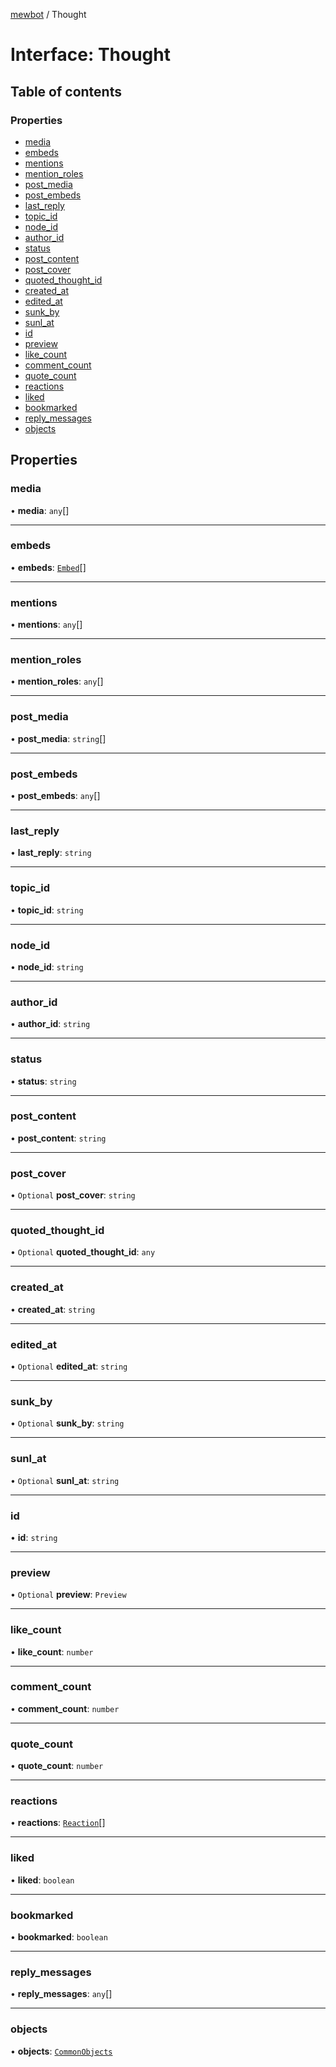 [mewbot](../README.md) / Thought

# Interface: Thought

## Table of contents

### Properties

- [media](Thought.md#media)
- [embeds](Thought.md#embeds)
- [mentions](Thought.md#mentions)
- [mention\_roles](Thought.md#mention_roles)
- [post\_media](Thought.md#post_media)
- [post\_embeds](Thought.md#post_embeds)
- [last\_reply](Thought.md#last_reply)
- [topic\_id](Thought.md#topic_id)
- [node\_id](Thought.md#node_id)
- [author\_id](Thought.md#author_id)
- [status](Thought.md#status)
- [post\_content](Thought.md#post_content)
- [post\_cover](Thought.md#post_cover)
- [quoted\_thought\_id](Thought.md#quoted_thought_id)
- [created\_at](Thought.md#created_at)
- [edited\_at](Thought.md#edited_at)
- [sunk\_by](Thought.md#sunk_by)
- [sunl\_at](Thought.md#sunl_at)
- [id](Thought.md#id)
- [preview](Thought.md#preview)
- [like\_count](Thought.md#like_count)
- [comment\_count](Thought.md#comment_count)
- [quote\_count](Thought.md#quote_count)
- [reactions](Thought.md#reactions)
- [liked](Thought.md#liked)
- [bookmarked](Thought.md#bookmarked)
- [reply\_messages](Thought.md#reply_messages)
- [objects](Thought.md#objects)

## Properties

### media

• **media**: `any`[]

___

### embeds

• **embeds**: [`Embed`](Embed.md)[]

___

### mentions

• **mentions**: `any`[]

___

### mention\_roles

• **mention\_roles**: `any`[]

___

### post\_media

• **post\_media**: `string`[]

___

### post\_embeds

• **post\_embeds**: `any`[]

___

### last\_reply

• **last\_reply**: `string`

___

### topic\_id

• **topic\_id**: `string`

___

### node\_id

• **node\_id**: `string`

___

### author\_id

• **author\_id**: `string`

___

### status

• **status**: `string`

___

### post\_content

• **post\_content**: `string`

___

### post\_cover

• `Optional` **post\_cover**: `string`

___

### quoted\_thought\_id

• `Optional` **quoted\_thought\_id**: `any`

___

### created\_at

• **created\_at**: `string`

___

### edited\_at

• `Optional` **edited\_at**: `string`

___

### sunk\_by

• `Optional` **sunk\_by**: `string`

___

### sunl\_at

• `Optional` **sunl\_at**: `string`

___

### id

• **id**: `string`

___

### preview

• `Optional` **preview**: `Preview`

___

### like\_count

• **like\_count**: `number`

___

### comment\_count

• **comment\_count**: `number`

___

### quote\_count

• **quote\_count**: `number`

___

### reactions

• **reactions**: [`Reaction`](Reaction.md)[]

___

### liked

• **liked**: `boolean`

___

### bookmarked

• **bookmarked**: `boolean`

___

### reply\_messages

• **reply\_messages**: `any`[]

___

### objects

• **objects**: [`CommonObjects`](CommonObjects.md)
